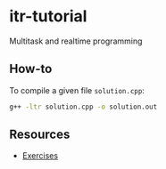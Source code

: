 # itr-tutorial

Multitask and realtime programming

## How-to

To compile a given file `solution.cpp`:

```bash
g++ -ltr solution.cpp -o solution.out
```

## Resources

- [Exercises](http://irfu.cea.fr/Pisp/shebli.anvar/prog-mt-rtos/index.html)
